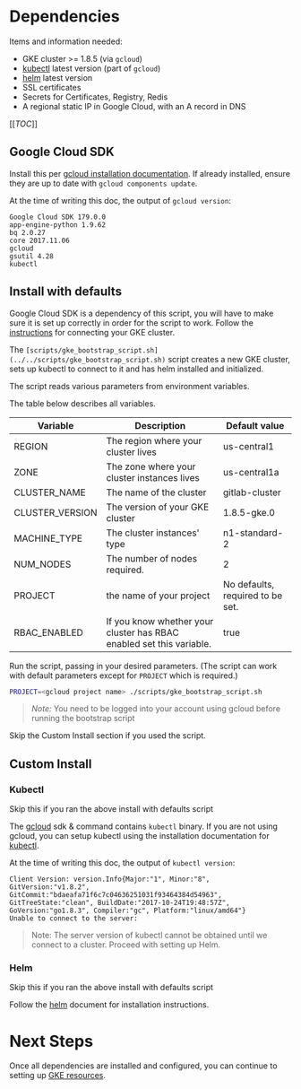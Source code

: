 # Dependencies

Items and information needed:
- GKE cluster >= 1.8.5 (via `gcloud`)
- [kubectl][] latest version (part of `gcloud`)
- [helm][] latest version
- SSL certificates
- Secrets for Certificates, Registry, Redis
- A regional static IP in Google Cloud, with an A record in DNS


[[_TOC_]]

## Google Cloud SDK

Install this per [gcloud installation documentation][gcloud-install].
If already installed, ensure they are up to date with `gcloud components update`.

At the time of writing this doc, the output of `gcloud version`:

```
Google Cloud SDK 179.0.0
app-engine-python 1.9.62
bq 2.0.27
core 2017.11.06
gcloud
gsutil 4.28
kubectl
```

## Install with defaults

Google Cloud SDK is a dependency of this script, you will have to make sure it is set up correctly in order for the script to work. Follow the [instructions](../helm/README.md#connect-to-the-cluster) for connecting your GKE cluster.

The `[scripts/gke_bootstrap_script.sh](../../scripts/gke_bootstrap_script.sh)` script creates a new GKE cluster, sets up kubectl to connect to it and has helm installed and initialized.

The script reads various parameters from environment variables.

The table below describes all variables.

| Variable        | Description                                                          | Default value                    |
|-----------------|----------------------------------------------------------------------|----------------------------------|
| REGION          | The region where your cluster lives                                  | us-central1                      |
| ZONE            | The zone where your cluster instances lives                          | us-central1a                     |
| CLUSTER_NAME    | The name of the cluster                                              | gitlab-cluster                   |
| CLUSTER_VERSION | The version of your GKE cluster                                      | 1.8.5-gke.0                      |
| MACHINE_TYPE    | The cluster instances' type                                          | n1-standard-2                    |
| NUM_NODES       | The number of nodes required.                                        | 2                                |
| PROJECT         | the name of your project                                             | No defaults, required to be set. |
| RBAC_ENABLED    | If you know whether your cluster has RBAC enabled set this variable. | true                             |

Run the script, passing in your desired parameters. (The script can work with default parameters except for `PROJECT` which is required.)

```bash
PROJECT=<gcloud project name> ./scripts/gke_bootstrap_script.sh
```

> *Note:* You need to be logged into your account using gcloud before running the bootstrap script

 Skip the Custom Install section if you used the script.

## Custom Install

### Kubectl

Skip this if you ran the above install with defaults script

The [gcloud][] sdk & command contains `kubectl` binary. If you are not using gcloud,
you can setup kubectl using the installation documentation for [kubectl][].

At the time of writing this doc, the output of `kubectl version`:

```
Client Version: version.Info{Major:"1", Minor:"8", GitVersion:"v1.8.2", GitCommit:"bdaeafa71f6c7c04636251031f93464384d54963", GitTreeState:"clean", BuildDate:"2017-10-24T19:48:57Z", GoVersion:"go1.8.3", Compiler:"gc", Platform:"linux/amd64"}
Unable to connect to the server:
```

> Note: The server version of kubectl cannot be obtained until we connect to a
cluster. Proceed with setting up Helm.

### Helm

Skip this if you ran the above install with defaults script

Follow the [helm][] document for installation instructions.

# Next Steps

Once all dependencies are installed and configured, you can continue to setting up
[GKE resources](resources.md).

[gcloud]: https://cloud.google.com/sdk/gcloud/
[gcloud-install]: https://cloud.google.com/sdk/docs/quickstarts
[kubectl]: https://kubernetes.io/docs/tasks/tools/install-kubectl/
[helm]: ../helm/README.md
